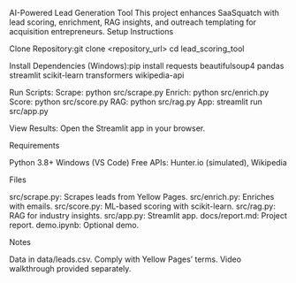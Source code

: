 AI-Powered Lead Generation Tool
This project enhances SaaSquatch with lead scoring, enrichment, RAG insights, and outreach templating for acquisition entrepreneurs.
Setup Instructions

Clone Repository:git clone <repository_url>
cd lead_scoring_tool


Install Dependencies (Windows):pip install requests beautifulsoup4 pandas streamlit scikit-learn transformers wikipedia-api


Run Scripts:
Scrape: python src/scrape.py
Enrich: python src/enrich.py
Score: python src/score.py
RAG: python src/rag.py
App: streamlit run src/app.py


View Results: Open the Streamlit app in your browser.

Requirements

Python 3.8+
Windows (VS Code)
Free APIs: Hunter.io (simulated), Wikipedia

Files

src/scrape.py: Scrapes leads from Yellow Pages.
src/enrich.py: Enriches with emails.
src/score.py: ML-based scoring with scikit-learn.
src/rag.py: RAG for industry insights.
src/app.py: Streamlit app.
docs/report.md: Project report.
demo.ipynb: Optional demo.

Notes

Data in data/leads.csv.
Comply with Yellow Pages’ terms.
Video walkthrough provided separately.
